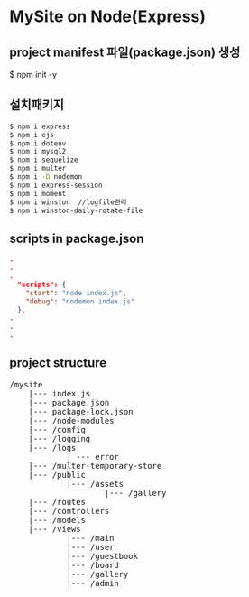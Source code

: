 # MySite on Node(Express)

## project manifest 파일(package.json) 생성
$ npm init -y

## 설치패키지
```bash
$ npm i express
$ npm i ejs
$ npm i dotenv
$ npm i mysql2
$ npm i sequelize
$ npm i multer
$ npm i -D nodemon
$ npm i express-session
$ npm i moment
$ npm i winston  //logfile관리 
$ npm i winston-daily-rotate-file

```

## scripts in package.json
```JSON
.
.
.
  "scripts": {
    "start": "node index.js",
    "debug": "nodemon index.js"
  },
.
.
.  
```

## project structure
<pre>
/mysite
    |--- index.js
    |--- package.json
    |--- package-lock.json
    |--- /node-modules
    |--- /config
    |--- /logging
    |--- /logs
            | --- error
    |--- /multer-temporary-store
    |--- /public
            |--- /assets
                    |--- /gallery 
    |--- /routes
    |--- /controllers
    |--- /models
    |--- /views
            |--- /main
            |--- /user
            |--- /guestbook
            |--- /board
            |--- /gallery
            |--- /admin
</pre>